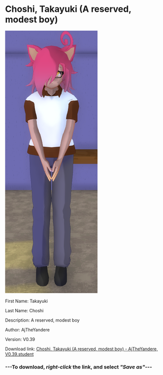 # Choshi, Takayuki (A reserved, modest boy)

<img src = "https://raw.githubusercontent.com/Arbiter1223/Daigaku-Gurashi-Custom-Students/master/Students/Files/Choshi%2C%20Takayuki%20(A%20reserved%2C%20modest%20boy).png">

First Name: Takayuki

Last Name: Choshi

Description: A reserved, modest boy

Author: AjTheYandere

Version: V0.39

Download link: <a href="https://raw.githubusercontent.com/Arbiter1223/Daigaku-Gurashi-Custom-Students/master/Students/Files/Choshi%2C%20Takayuki%20(A%20reserved%2C%20modest%20boy)%20-%20AjTheYandere%2C%20V0.39.student">Choshi, Takayuki (A reserved, modest boy) - AjTheYandere, V0.39.student</a>

### ---**To download, _right-click_ the link, and select _"Save as"_**---
